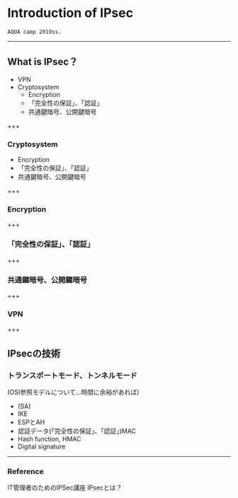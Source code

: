 # Introduction of IPsec

	AQUA camp 2019ss.

---

## What is IPsec？

- VPN
- Cryptosystem
	- Encryption
	- 「完全性の保証」、「認証」
	- 共通鍵暗号、公開鍵暗号
	
+++

### Cryptosystem
- Encryption
- 「完全性の保証」、「認証」
- 共通鍵暗号、公開鍵暗号

+++

### Encryption

+++

### 「完全性の保証」、「認証」

+++

### 共通鍵暗号、公開鍵暗号

+++

### VPN

+++


## IPsecの技術

### トランスポートモード、トンネルモード
(OSI参照モデルについて...時間に余裕があれば)
- (SA)
- IKE
- ESPとAH
- 認証データ(「完全性の保証」、「認証」)MAC
- Hash function, HMAC
- Digital signature

---

### Reference 
IT管理者のためのIPSec講座
IPsecとは？
